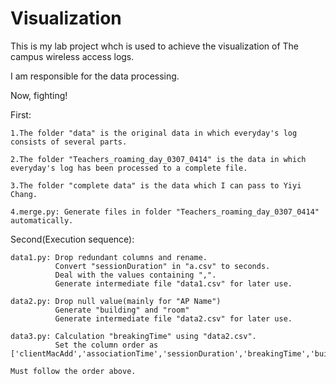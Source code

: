 # Visualization

This is my lab project whch is used to achieve the visualization of The campus wireless access logs.

I am responsible for the data processing.

Now, fighting!

First:

	1.The folder "data" is the original data in which everyday's log consists of several parts.

	2.The folder "Teachers_roaming_day_0307_0414" is the data in which everyday's log has been processed to a complete file.

	3.The folder "complete data" is the data which I can pass to Yiyi Chang.

	4.merge.py: Generate files in folder "Teachers_roaming_day_0307_0414" automatically.

Second(Execution sequence):

	data1.py: Drop redundant columns and rename.
			  Convert "sessionDuration" in "a.csv" to seconds.
			  Deal with the values containing ",".
			  Generate intermediate file "data1.csv" for later use.

	data2.py: Drop null value(mainly for "AP Name")
			  Generate "building" and "room"
			  Generate intermediate file "data2.csv" for later use.

	data3.py: Calculation "breakingTime" using "data2.csv".
			  Set the column order as ['clientMacAdd','associationTime','sessionDuration','breakingTime','building','room','avgThroughput','byteSent','byteReceived','RSSI','vendor','vlanID','protocol']

	Must follow the order above.
